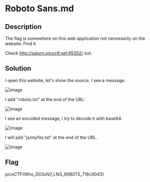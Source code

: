 # Roboto Sans.md
## Description 
The flag is somewhere on this web application not necessarily on the website. Find it.

Check http://saturn.picoctf.net:65352/ out. 
## Solution 
I open this website, let's show the source. I see a message: 

![image](https://user-images.githubusercontent.com/84562630/160781297-ce6ad27e-a335-413a-8455-32acbcde07c5.png)

I add "robots.txt" at the end of the URL: 

![image](https://user-images.githubusercontent.com/84562630/160781613-d1b3c9c5-b9de-44cb-b4f1-fb0aa59bbf05.png)

I see an encoded message, i try to decode it with base64. 

![image](https://user-images.githubusercontent.com/84562630/160781987-d43c11e0-2b87-401c-b52e-e3d700dc3d6c.png)

I will add "js/myfile.txt" at the end of the URL. 

![image](https://user-images.githubusercontent.com/84562630/160782329-27977dd7-32ae-4a0a-a12f-f6d2a529768e.png)

## Flag
picoCTF{Who_D03sN7_L1k5_90B0T5_718c9043}
